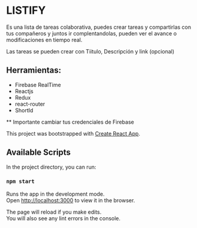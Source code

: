 # LISTIFY

Es una lista de tareas colaborativa, puedes crear tareas y compartirlas con tus compañeros y juntos ir complentandolas, pueden ver el avance o modificaciones en tiempo real.

Las tareas se pueden crear con Tiitulo, Descripción y link (opcional)

## Herramientas: #
- Firebase RealTime
- Reactjs
- Redux
- react-router
- ShortId

** Importante cambiar tus credenciales de Firebase



This project was bootstrapped with [Create React App](https://github.com/facebook/create-react-app).

## Available Scripts

In the project directory, you can run:

### `npm start`

Runs the app in the development mode.<br />
Open [http://localhost:3000](http://localhost:3000) to view it in the browser.

The page will reload if you make edits.<br />
You will also see any lint errors in the console.
